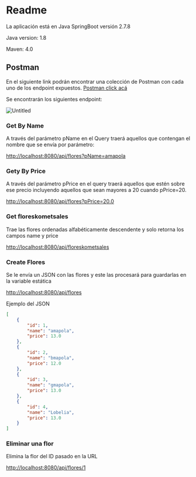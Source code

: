 # Readme

La aplicación está en Java SpringBoot versión 2.7.8

Java version: 1.8

Maven: 4.0

## Postman

En el siguiente link podrán encontrar una colección de Postman con cada uno de los endpoint expuestos. [Postman click acá](https://app.getpostman.com/join-team?invite_code=b5f92e627ec567c89752bfa8dfdacdea&target_code=b34caf467719d0e42e4cb2998029491b)

Se encontrarán los siguientes endpoint:

![Untitled](Readme%2084e9c8d6be894503abc6acc8c0da77d6/Untitled.png)

### Get By Name

A través del parámetro pName en el Query traerá aquellos que contengan el nombre que se envía por parámetro:

[http://localhost:8080/api/flores?pName=amapola](http://localhost:8080/api/flores?pName=amapola)

### Gety By Price

A través del parámetro pPrice en el query traerá aquellos que estén sobre ese precio incluyendo aquellos que sean mayores a 20 cuando pPrice=20.

[http://localhost:8080/api/flores?pPrice=20.0](http://localhost:8080/api/flores?pPrice=20.0)

### Get floreskometsales

Trae las flores ordenadas alfabéticamente descendente y solo retorna los campos name y price

[http://localhost:8080/api/floreskometsales](http://localhost:8080/api/floreskometsales)

### Create Flores

Se le envía un JSON con las flores y este las procesará para guardarlas en la variable estática

[http://localhost:8080/api/flores](http://localhost:8080/api/flores)

Ejemplo del JSON

```json
[
    {
        "id": 1,
        "name": "amapola",
        "price": 13.0
    },
    {
        "id": 2,
        "name": "bmapola",
        "price": 12.0
    },
    {
        "id": 3,
        "name": "gmapola",
        "price": 13.0
    },
    {
        "id": 4,
        "name": "Lobelia",
        "price": 13.0
    }
]
```

### Eliminar una flor

Elimina la flor del ID pasado en la URL

[http://localhost:8080/api/flores/1](http://localhost:8080/api/flores/1)